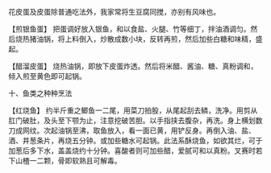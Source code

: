 花皮蛋及皮蛋除普通吃法外，我家常将生豆腐同搅，亦别有风味也。

【煎银鱼蛋】
把蛋调好放入银鱼，和以食盐、火腿、竹等细丁，拌油酒调匀。然后烧热猪油锅，将上料倒入，炒散成数小块，反转再煎，然后加些白糖和味精，盛起。

【醋溜皮蛋】
烧热油锅，即放下皮蛋炸透。然后将米醋、酱油、糖、真粉调和，倾入煎至黄色即可起锅。

十、鱼类之种种烹法

【红烧鱼】
约半斤重之鲫鱼一二尾，用菜刀拍股，从尾起刮去鳞，洗净。用剪从肛门破肚，及头至下颚为止，注意挖破苦胆。以手指挟去腹杂，再洗。身上横划数刀成网纹。次起油锅至沸，取鱼放入，看一面已黄，用铲反身。再倒入油、盐、酒、井葱条片，再烧五分钟。或加些糖水可起锅。此法系酥烧鱼，如欲其烂，可于加葱后多下水，盖盖烧约十分钟。喜酸者则可加些醋，爱腻可和以真粉。叉赛时若下山楂一二颗，骨即软熟且可解毒。